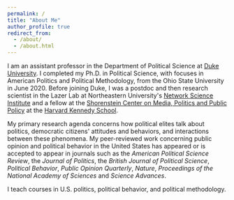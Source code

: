 ```yaml
---
permalink: /
title: "About Me"
author_profile: true
redirect_from: 
  - /about/
  - /about.html
---
```


I am an assistant professor in the Department of Political Science at [Duke University](https://polisci.duke.edu/). I completed my Ph.D. in Political Science, with focuses in American Politics and Political Methodology, from the Ohio State University in June 2020. Before joining Duke, I was a postdoc and then research scientist in the Lazer Lab at Northeastern University's [Network Science Institute](https://www.networkscienceinstitute.org/) and a fellow at the [Shorenstein Center on Media, Politics and Public Policy](https://shorensteincenter.org) at the [Harvard Kennedy School](hks.harvard.edu).

My primary research agenda concerns how political elites talk about politics, democratic citizens' attitudes and behaviors, and interactions between these phenomena. My peer-reviewed work concerning public opinion and political behavior in the United States has appeared or is accepted to appear in journals such as the *American Political Science Review*, the *Journal of Politics*, the *British Journal of Political Science*, *Political Behavior*, *Public Opinion Quarterly*, *Nature*, *Proceedings of the National Academy of Sciences* and *Science Advances*. 

I teach courses in U.S. politics, political behavior, and political methodology.